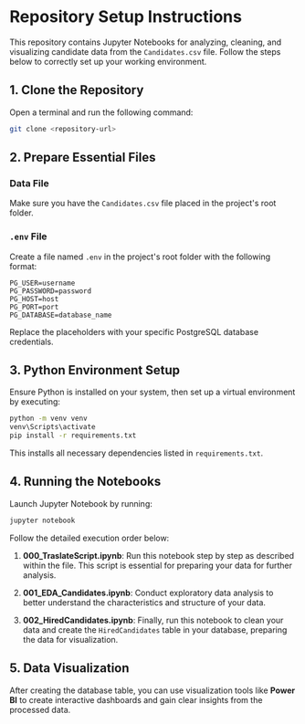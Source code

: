 # Repository Setup Instructions

This repository contains Jupyter Notebooks for analyzing, cleaning, and visualizing candidate data from the `Candidates.csv` file. Follow the steps below to correctly set up your working environment.

## 1. Clone the Repository

Open a terminal and run the following command:

```bash
git clone <repository-url>
```

## 2. Prepare Essential Files

### Data File

Make sure you have the `Candidates.csv` file placed in the project's root folder.

### `.env` File

Create a file named `.env` in the project's root folder with the following format:

```env
PG_USER=username
PG_PASSWORD=password
PG_HOST=host
PG_PORT=port
PG_DATABASE=database_name
```

Replace the placeholders with your specific PostgreSQL database credentials.

## 3. Python Environment Setup

Ensure Python is installed on your system, then set up a virtual environment by executing:

```bash
python -m venv venv
venv\Scripts\activate
pip install -r requirements.txt
```

This installs all necessary dependencies listed in `requirements.txt`.

## 4. Running the Notebooks

Launch Jupyter Notebook by running:

```bash
jupyter notebook
```

Follow the detailed execution order below:

1. **000_TraslateScript.ipynb**: Run this notebook step by step as described within the file. This script is essential for preparing your data for further analysis.

2. **001_EDA_Candidates.ipynb**: Conduct exploratory data analysis to better understand the characteristics and structure of your data.

3. **002_HiredCandidates.ipynb**: Finally, run this notebook to clean your data and create the `HiredCandidates` table in your database, preparing the data for visualization.

## 5. Data Visualization

After creating the database table, you can use visualization tools like **Power BI** to create interactive dashboards and gain clear insights from the processed data.